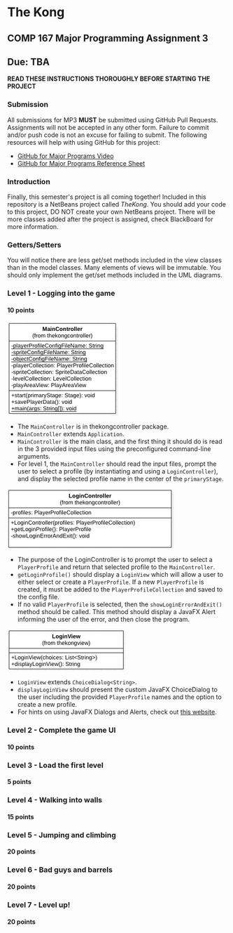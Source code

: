 # The Kong

## COMP 167 Major Programming Assignment 3

## Due: TBA

**READ THESE INSTRUCTIONS THOROUGHLY BEFORE STARTING THE PROJECT**

### Submission

All submissions for MP3 **MUST** be submitted using GitHub Pull Requests. Assignments will not be accepted in any other form. Failure to commit and/or push code is not an excuse for failing to submit. The following resources will help with using GitHub for this project:
 * [GitHub for Major Programs Video](https://www.youtube.com/watch?v=l2bP9JKQkdA)
 * [GitHub for Major Programs Reference Sheet](https://gist.github.com/ccannon94/511115be821a873ae9ec5f4db9cfdda0)

### Introduction

Finally, this semester's project is all coming together! Included in this repository is a NetBeans project called _TheKong_. You should add your code to this project, DO NOT create your own NetBeans project. There will be more classes added after the project is assigned, check BlackBoard for more information.

### Getters/Setters

You will notice there are less get/set methods included in the view classes than in the model classes. Many elements of views will be immutable. You should only implement the get/set methods included in the UML diagrams.

### Level 1 - Logging into the game
#### 10 points

![MainControllerUML](https://github.com/NCATCS/images/blob/master/Fall2018-MP3/MainController.png)

- The `MainController` is in thekongcontroller package.
- `MainController` extends `Application`.
- `MainController` is the main class, and the first thing it should do is read in the 3 provided input files using the preconfigured command-line arguments.
- For level 1, the `MainController` should read the input files, prompt the user to select a profile (by instantiating and using a `LoginController`), and display the selected profile name in the center of the `primaryStage`.

![LoginControllerUML](https://github.com/NCATCS/images/blob/master/Fall2018-MP3/LoginController.png)

- The purpose of the LoginController is to prompt the user to select a `PlayerProfile` and return that selected profile to the `MainController`.
- `getLoginProfile()` should display a `LoginView` which will allow a user to either select or create a `PlayerProfile`. If a new `PlayerProfile` is created, it must be added to the `PlayerProfileCollection` and saved to the config file.
- If no valid `PlayerProfile` is selected, then the `showLoginErrorAndExit()` method should be called. This method should display a JavaFX Alert informing the user of the error, and then close the program.

![LoginViewUML](https://github.com/NCATCS/images/blob/master/Fall2018-MP3/LoginView.png)

- `LoginView` extends `ChoiceDialog<String>`.
- `displayLoginView` should present the custom JavaFX ChoiceDialog to the user including the provided `PlayerProfile` names and the option to create a new profile.
- For hints on using JavaFX Dialogs and Alerts, check out [this website](https://code.makery.ch/blog/javafx-dialogs-official/).

### Level 2 - Complete the game UI
#### 10 points

### Level 3 - Load the first level
#### 5 points

### Level 4 - Walking into walls
#### 15 points

### Level 5 - Jumping and climbing
#### 20 points

### Level 6 - Bad guys and barrels
#### 20 points

### Level 7 - Level up!
#### 20 points
